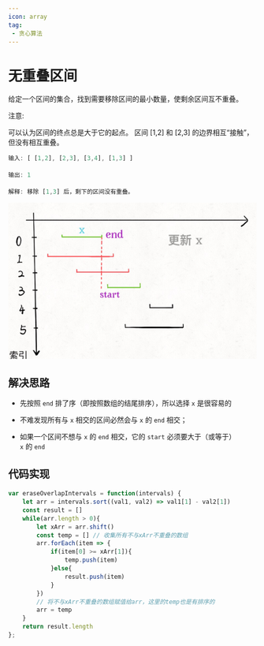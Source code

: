 ```yaml
---
icon: array
tag: 
 - 贪心算法
---
```


# 无重叠区间

给定一个区间的集合，找到需要移除区间的最小数量，使剩余区间互不重叠。

注意:

可以认为区间的终点总是大于它的起点。
区间 [1,2] 和 [2,3] 的边界相互“接触”，但没有相互重叠。

```jsx
输入: [ [1,2], [2,3], [3,4], [1,3] ]

输出: 1

解释: 移除 [1,3] 后，剩下的区间没有重叠。
```

![图例说明](./images/tanxin1.png)

## 解决思路

- 先按照 `end` 排了序（即按照数组的结尾排序），所以选择 `x` 是很容易的

- 不难发现所有与 `x` 相交的区间必然会与 `x` 的 `end` 相交；
- 如果一个区间不想与 `x` 的 `end` 相交，它的 `start` 必须要大于（或等于）`x` 的 `end`

## 代码实现

```jsx
var eraseOverlapIntervals = function(intervals) {
    let arr = intervals.sort((val1, val2) => val1[1] - val2[1])
    const result = []
    while(arr.length > 0){
        let xArr = arr.shift()
        const temp = [] // 收集所有不与xArr不重叠的数组
        arr.forEach(item => {
            if(item[0] >= xArr[1]){
                temp.push(item)
            }else{
                result.push(item)
            }
        })
        // 将不与xArr不重叠的数组赋值给arr，这里的temp也是有排序的
        arr = temp
    }
    return result.length
};
```